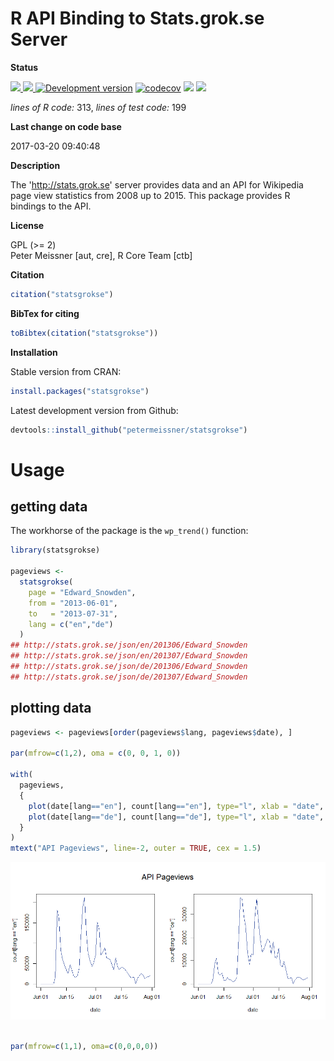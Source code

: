 
<!-- README.md is generated from README.Rmd. Please edit that file -->
R API Binding to Stats.grok.se Server
=====================================

**Status**

<a href="https://travis-ci.org/petermeissner/statsgrokse"> <img src="https://api.travis-ci.org/petermeissner/statsgrokse.svg?branch=master"> <a/> <a href="https://cran.r-project.org/package=statsgrokse"> <img src="http://www.r-pkg.org/badges/version/statsgrokse"> </a> [![Development version](https://img.shields.io/badge/github-0.1.3.9000-orange.svg)](https://github.com/petermeissner/statsgrokse) [![codecov](https://codecov.io/gh/petermeissner/statsgrokse/branch/master/graph/badge.svg)](https://codecov.io/gh/petermeissner/statsgrokse/tree/master/R) <img src="http://cranlogs.r-pkg.org/badges/grand-total/statsgrokse"> <img src="http://cranlogs.r-pkg.org/badges/statsgrokse">

*lines of R code:* 313, *lines of test code:* 199

**Last change on code base**

2017-03-20 09:40:48

**Description**

The '<http://stats.grok.se>' server provides data and an API for Wikipedia page view statistics from 2008 up to 2015. This package provides R bindings to the API.

**License**

GPL (&gt;= 2) <br>Peter Meissner \[aut, cre\], R Core Team \[ctb\]

**Citation**

``` r
citation("statsgrokse")
```

**BibTex for citing**

``` r
toBibtex(citation("statsgrokse"))
```

**Installation**

Stable version from CRAN:

``` r
install.packages("statsgrokse")
```

Latest development version from Github:

``` r
devtools::install_github("petermeissner/statsgrokse")
```

Usage
=====

getting data
------------

The workhorse of the package is the `wp_trend()` function:

``` r
library(statsgrokse)

pageviews <-   
  statsgrokse(
    page = "Edward_Snowden", 
    from = "2013-06-01", 
    to   = "2013-07-31", 
    lang = c("en","de")
  )
## http://stats.grok.se/json/en/201306/Edward_Snowden
## http://stats.grok.se/json/en/201307/Edward_Snowden
## http://stats.grok.se/json/de/201306/Edward_Snowden
## http://stats.grok.se/json/de/201307/Edward_Snowden
```

plotting data
-------------

``` r
pageviews <- pageviews[order(pageviews$lang, pageviews$date), ]

par(mfrow=c(1,2), oma = c(0, 0, 1, 0))

with(
  pageviews,
  {
    plot(date[lang=="en"], count[lang=="en"], type="l", xlab = "date", col="#183691")
    plot(date[lang=="de"], count[lang=="de"], type="l", xlab = "date", col="#183691")
  }
)
mtext("API Pageviews", line=-2, outer = TRUE, cex = 1.5)
```

![](README-unnamed-chunk-14-1.png)

``` r

par(mfrow=c(1,1), oma=c(0,0,0,0))
```
